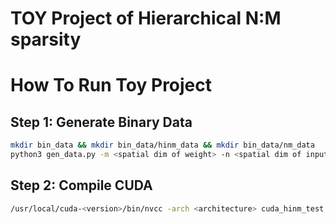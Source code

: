 # TOY Project of Hierarchical N:M sparsity

# How To Run Toy Project
## Step 1: Generate Binary Data
```bash
mkdir bin_data && mkdir bin_data/hinm_data && mkdir bin_data/nm_data
python3 gen_data.py -m <spatial dim of weight> -n <spatial dim of input> -k <reduce dim> --op-type <N:M or HiNM>
```

## Step 2: Compile CUDA
```bash
/usr/local/cuda-<version>/bin/nvcc -arch <architecture> cuda_hinm_test.cu
```
